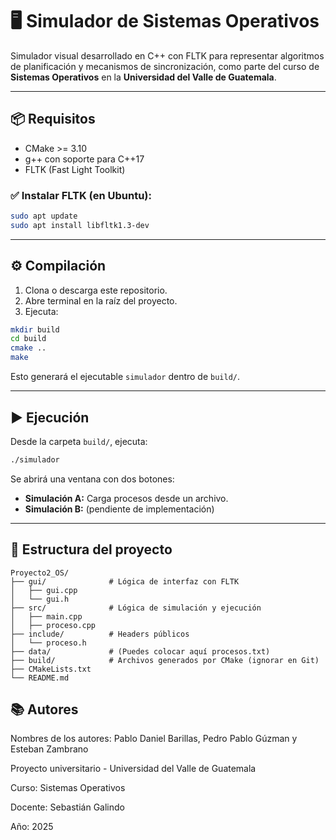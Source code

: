 # 🖥️ Simulador de Sistemas Operativos

Simulador visual desarrollado en C++ con FLTK para representar algoritmos de planificación y mecanismos de sincronización, como parte del curso de **Sistemas Operativos** en la **Universidad del Valle de Guatemala**.

---

## 📦 Requisitos

- CMake >= 3.10
- g++ con soporte para C++17
- FLTK (Fast Light Toolkit)

### ✅ Instalar FLTK (en Ubuntu):

```bash
sudo apt update
sudo apt install libfltk1.3-dev
````

---

## ⚙️ Compilación

1. Clona o descarga este repositorio.
2. Abre terminal en la raíz del proyecto.
3. Ejecuta:

```bash
mkdir build
cd build
cmake ..
make
```

Esto generará el ejecutable `simulador` dentro de `build/`.

---

## ▶️ Ejecución

Desde la carpeta `build/`, ejecuta:

```bash
./simulador
```

Se abrirá una ventana con dos botones:

* **Simulación A:** Carga procesos desde un archivo.
* **Simulación B:** (pendiente de implementación)

---

## 📁 Estructura del proyecto

```
Proyecto2_OS/
├── gui/              # Lógica de interfaz con FLTK
│   ├── gui.cpp
│   └── gui.h
├── src/              # Lógica de simulación y ejecución
│   ├── main.cpp
│   ├── proceso.cpp
├── include/          # Headers públicos
│   └── proceso.h
├── data/             # (Puedes colocar aquí procesos.txt)
├── build/            # Archivos generados por CMake (ignorar en Git)
├── CMakeLists.txt
└── README.md
```

## 📚 Autores

Nombres de los autores: Pablo Daniel Barillas, Pedro Pablo Gúzman y Esteban Zambrano

Proyecto universitario - Universidad del Valle de Guatemala

Curso: Sistemas Operativos

Docente: Sebastián Galindo

Año: 2025
